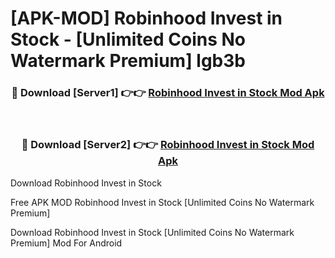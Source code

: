 # [APK-MOD] Robinhood  Invest in Stock - [Unlimited Coins No Watermark Premium] lgb3b



<div align="center">
<h3>🔴 Download [Server1] 👉👉 <a href="https://momento.my/?title=Robinhood__Invest_in_Stock">Robinhood  Invest in Stock Mod Apk</a></h3><br>

<h3>🔴 Download [Server2] 👉👉 <a href="https://momento.my/?title=Robinhood__Invest_in_Stock">Robinhood  Invest in Stock Mod Apk</a></h3>
</div>



Download Robinhood  Invest in Stock 

Free APK MOD Robinhood  Invest in Stock [Unlimited Coins No Watermark Premium]

Download Robinhood  Invest in Stock [Unlimited Coins No Watermark Premium] Mod For Android
